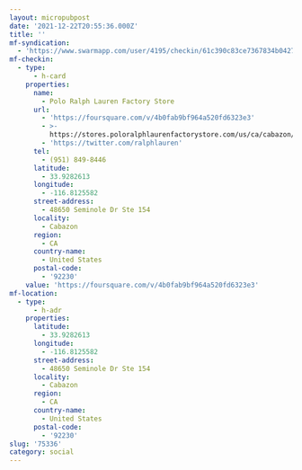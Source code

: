 ```yaml
---
layout: micropubpost
date: '2021-12-22T20:55:36.000Z'
title: ''
mf-syndication:
  - 'https://www.swarmapp.com/user/4195/checkin/61c390c83ce7367834b04273'
mf-checkin:
  - type:
      - h-card
    properties:
      name:
        - Polo Ralph Lauren Factory Store
      url:
        - 'https://foursquare.com/v/4b0fab9bf964a520fd6323e3'
        - >-
          https://stores.poloralphlaurenfactorystore.com/us/ca/cabazon/48650-seminole-drive?y_source=1_ODUxNzg3OC00NDAtbG9jYXRpb24ud2Vic2l0ZQ==
        - 'https://twitter.com/ralphlauren'
      tel:
        - (951) 849-8446
      latitude:
        - 33.9282613
      longitude:
        - -116.8125582
      street-address:
        - 48650 Seminole Dr Ste 154
      locality:
        - Cabazon
      region:
        - CA
      country-name:
        - United States
      postal-code:
        - '92230'
    value: 'https://foursquare.com/v/4b0fab9bf964a520fd6323e3'
mf-location:
  - type:
      - h-adr
    properties:
      latitude:
        - 33.9282613
      longitude:
        - -116.8125582
      street-address:
        - 48650 Seminole Dr Ste 154
      locality:
        - Cabazon
      region:
        - CA
      country-name:
        - United States
      postal-code:
        - '92230'
slug: '75336'
category: social
---
```


